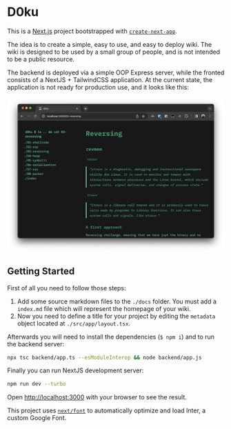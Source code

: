 # D0ku

This is a [Next.js](https://nextjs.org/) project bootstrapped with [`create-next-app`](https://github.com/vercel/next.js/tree/canary/packages/create-next-app).

The idea is to create a simple, easy to use, and easy to deploy wiki. The wiki is designed to be used by a small group of people, and is not intended to be a public resource.

The backend is deployed via a simple OOP Express server, while the fronted consists of a NextJS + TailwindCSS application. At the current state, the application is not ready for production use, and it looks like this:

![D0ku](screen.png)

## Getting Started

First of all you need to follow those steps:
1. Add some source markdown files to the `./docs` folder. You must add a `index.md` file which will represent the homepage of your wiki.
2. Now you need to define a title for your project by editing the `metadata` object located at `./src/app/layout.tsx`.

Afterwards you will need to install the dependencies (`$ npm i`) and to run the backend server:

``` bash
npx tsc backend/app.ts --esModuleInterop && node backend/app.js
```

Finally you can run NextJS development server:


```bash
npm run dev --turbo
```

Open [http://localhost:3000](http://localhost:3000) with your browser to see the result.


This project uses [`next/font`](https://nextjs.org/docs/basic-features/font-optimization) to automatically optimize and load Inter, a custom Google Font.
